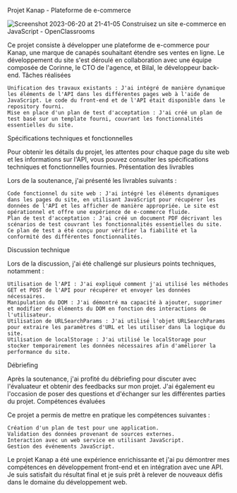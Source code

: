 Projet Kanap - Plateforme de e-commerce

![Screenshot 2023-06-20 at 21-41-05 Construisez un site e-commerce en JavaScript - OpenClassrooms](https://github.com/Fantomeh/P5-Dev-Web-Kanap/assets/115874284/b3d8b902-24f9-4404-ba04-75401205d9fd)

Ce projet consiste à développer une plateforme de e-commerce pour Kanap, une marque de canapés souhaitant étendre ses ventes en ligne. Le développement du site s'est déroulé en collaboration avec une équipe composée de Corinne, le CTO de l'agence, et Bilal, le développeur back-end.
Tâches réalisées

    Unification des travaux existants : J'ai intégré de manière dynamique les éléments de l'API dans les différentes pages web à l'aide de JavaScript. Le code du front-end et de l'API était disponible dans le repository fourni.
    Mise en place d'un plan de test d'acceptation : J'ai créé un plan de test basé sur un template fourni, couvrant les fonctionnalités essentielles du site.

Spécifications techniques et fonctionnelles

Pour obtenir les détails du projet, les attentes pour chaque page du site web et les informations sur l'API, vous pouvez consulter les spécifications techniques et fonctionnelles fournies.
Présentation des livrables

Lors de la soutenance, j'ai présenté les livrables suivants :

    Code fonctionnel du site web : J'ai intégré les éléments dynamiques dans les pages du site, en utilisant JavaScript pour récupérer les données de l'API et les afficher de manière appropriée. Le site est opérationnel et offre une expérience de e-commerce fluide.
    Plan de test d'acceptation : J'ai créé un document PDF décrivant les scénarios de test couvrant les fonctionnalités essentielles du site. Ce plan de test a été conçu pour vérifier la fiabilité et la conformité des différentes fonctionnalités.

Discussion technique

Lors de la discussion, j'ai été challengé sur plusieurs points techniques, notamment :

    Utilisation de l'API : J'ai expliqué comment j'ai utilisé les méthodes GET et POST de l'API pour récupérer et envoyer les données nécessaires.
    Manipulation du DOM : J'ai démontré ma capacité à ajouter, supprimer et modifier des éléments du DOM en fonction des interactions de l'utilisateur.
    Utilisation de URLSearchParams : J'ai utilisé l'objet URLSearchParams pour extraire les paramètres d'URL et les utiliser dans la logique du site.
    Utilisation de localStorage : J'ai utilisé le localStorage pour stocker temporairement les données nécessaires afin d'améliorer la performance du site.

Débriefing

Après la soutenance, j'ai profité du débriefing pour discuter avec l'évaluateur et obtenir des feedbacks sur mon projet. J'ai également eu l'occasion de poser des questions et d'échanger sur les différentes parties du projet.
Compétences évaluées

Ce projet a permis de mettre en pratique les compétences suivantes :

    Création d'un plan de test pour une application.
    Validation des données provenant de sources externes.
    Interaction avec un web service en utilisant JavaScript.
    Gestion des événements JavaScript.

Le projet Kanap a été une expérience enrichissante et j'ai pu démontrer mes compétences en développement front-end et en intégration avec une API. Je suis satisfait du résultat final et je suis prêt à relever de nouveaux défis dans le domaine du développement web.
